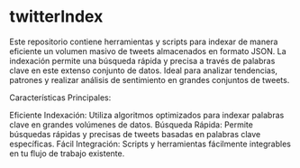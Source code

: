 # twitterIndex
Este repositorio contiene herramientas y scripts para indexar de manera eficiente un volumen masivo de tweets almacenados en formato JSON.
La indexación permite una búsqueda rápida y precisa a través de palabras clave en este extenso conjunto de datos. Ideal para analizar tendencias, patrones y realizar análisis de sentimiento en grandes conjuntos de tweets.

Características Principales:

Eficiente Indexación: Utiliza algoritmos optimizados para indexar palabras clave en grandes volúmenes de datos.
Búsqueda Rápida: Permite búsquedas rápidas y precisas de tweets basadas en palabras clave específicas.
Fácil Integración: Scripts y herramientas fácilmente integrables en tu flujo de trabajo existente.
